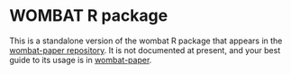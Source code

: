 # WOMBAT R package

This is a standalone version of the wombat R package that appears in the [wombat-paper repository](https://github.com/mbertolacci/wombat-paper/). It is not documented at present, and your best guide to its usage is in [wombat-paper](https://github.com/mbertolacci/wombat-paper/).

